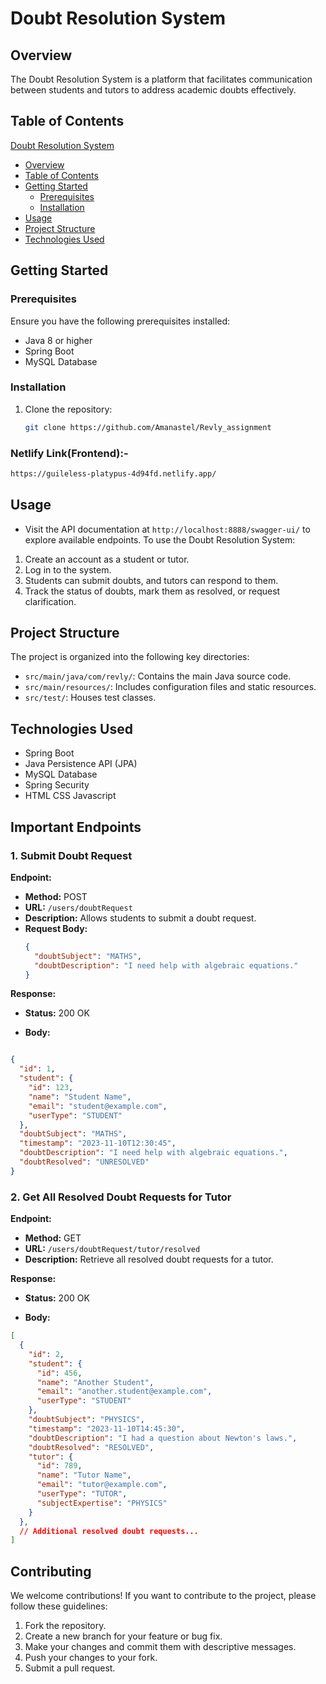 # Doubt Resolution System

## Overview

The Doubt Resolution System is a platform that facilitates communication between students and tutors to address academic doubts effectively.


## Table of Contents

 [Doubt Resolution System](#doubt-resolution-system)
  - [Overview](#overview)
  - [Table of Contents](#table-of-contents)
  - [Getting Started](#getting-started)
    - [Prerequisites](#prerequisites)
    - [Installation](#installation)
  - [Usage](#usage)
  - [Project Structure](#project-structure)
  - [Technologies Used](#technologies-used)

## Getting Started

### Prerequisites

Ensure you have the following prerequisites installed:

- Java 8 or higher
- Spring Boot
- MySQL Database

### Installation

1. Clone the repository:

   ```bash
   git clone https://github.com/Amanastel/Revly_assignment

### Netlify Link(Frontend):-
```bash
https://guileless-platypus-4d94fd.netlify.app/
```



## Usage
- Visit the API documentation at `http://localhost:8888/swagger-ui/` to explore available endpoints.
To use the Doubt Resolution System:

1. Create an account as a student or tutor.
2. Log in to the system.
3. Students can submit doubts, and tutors can respond to them.
4. Track the status of doubts, mark them as resolved, or request clarification.


## Project Structure

The project is organized into the following key directories:

- `src/main/java/com/revly/`: Contains the main Java source code.
- `src/main/resources/`: Includes configuration files and static resources.
- `src/test/`: Houses test classes.


## Technologies Used

- Spring Boot
- Java Persistence API (JPA)
- MySQL Database
- Spring Security
- HTML CSS Javascript


## Important Endpoints

### 1. Submit Doubt Request

**Endpoint:**

- **Method:** POST
- **URL:** `/users/doubtRequest`
- **Description:** Allows students to submit a doubt request.
- **Request Body:**
  ```json
  {
    "doubtSubject": "MATHS",
    "doubtDescription": "I need help with algebraic equations."
  }

**Response:**

- **Status:** 200 OK

- **Body:**

```json

{
  "id": 1,
  "student": {
    "id": 123,
    "name": "Student Name",
    "email": "student@example.com",
    "userType": "STUDENT"
  },
  "doubtSubject": "MATHS",
  "timestamp": "2023-11-10T12:30:45",
  "doubtDescription": "I need help with algebraic equations.",
  "doubtResolved": "UNRESOLVED"
}
```


### 2. Get All Resolved Doubt Requests for Tutor

**Endpoint:**

- **Method:** GET
- **URL:** `/users/doubtRequest/tutor/resolved`
- **Description:** Retrieve all resolved doubt requests for a tutor.

**Response:**

- **Status:** 200 OK

- **Body:**

```json
[
  {
    "id": 2,
    "student": {
      "id": 456,
      "name": "Another Student",
      "email": "another.student@example.com",
      "userType": "STUDENT"
    },
    "doubtSubject": "PHYSICS",
    "timestamp": "2023-11-10T14:45:30",
    "doubtDescription": "I had a question about Newton's laws.",
    "doubtResolved": "RESOLVED",
    "tutor": {
      "id": 789,
      "name": "Tutor Name",
      "email": "tutor@example.com",
      "userType": "TUTOR",
      "subjectExpertise": "PHYSICS"
    }
  },
  // Additional resolved doubt requests...
]

```
## Contributing

We welcome contributions! If you want to contribute to the project, please follow these guidelines:

1. Fork the repository.
2. Create a new branch for your feature or bug fix.
3. Make your changes and commit them with descriptive messages.
4. Push your changes to your fork.
5. Submit a pull request.
